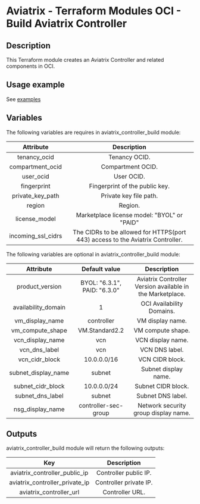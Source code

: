 # Aviatrix - Terraform Modules OCI - Build Aviatrix Controller

## Description

This Terraform module creates an Aviatrix Controller and related components in OCI.

## Usage example

See [examples](https://github.com/AviatrixSystems/terraform-aviatrix-oci-controller/blob/master/example/README.md)

## Variables

The following variables are requires in aviatrix_controller_build module:

|      Attribute      |                                   Description                                   |
|:-------------------:|:-------------------------------------------------------------------------------:|
|    tenancy_ocid     |                                  Tenancy OCID.                                  |
|  compartment_ocid   |                                Compartment OCID.                                |
|      user_ocid      |                                   User OCID.                                    |
|     fingerprint     |                         Fingerprint of the public key.                          |
|  private_key_path   |                             Private key file path.                              |
|       region        |                                     Region.                                     |
|    license_model    |                   Marketplace license model: "BYOL" or "PAID"                   |
| incoming_ssl_cidrs  | The CIDRs to be allowed for HTTPS(port 443) access to the Aviatrix Controller.  |

The following variables are optional in aviatrix_controller_build module:

|      Attribute      |        Default value         |                        Description                        |
|:-------------------:|:----------------------------:|:---------------------------------------------------------:|
|   product_version   | BYOL: "6.3.1", PAID: "6.3.0" | Aviatrix Controller Version available in the Marketplace. |
| availability_domain |              1               |                 OCI Availability Domains.                 |
|   vm_display_name   |          controller          |                     VM display name.                      |
|  vm_compute_shape   |        VM.Standard2.2        |                     VM compute shape.                     |
|  vcn_display_name   |             vcn              |                     VCN display name.                     |
|    vcn_dns_label    |             vcn              |                      VCN DNS label.                       |
|   vcn_cidr_block    |         10.0.0.0/16          |                      VCN CIDR block.                      |
| subnet_display_name |            subnet            |                   Subnet display name.                    |
|  subnet_cidr_block  |         10.0.0.0/24          |                    Subnet CIDR block.                     |
|  subnet_dns_label   |            subnet            |                     Subnet DNS label.                     |
|  nsg_display_name   |     controller-sec-group     |           Network security group display name.            |

## Outputs

aviatrix_controller_build module will return the following outputs:

|              Key               |      Description       |
|:------------------------------:|:----------------------:|
| aviatrix_controller_public_ip  | Controller public IP.  |
| aviatrix_controller_private_ip | Controller private IP. |
|    aviatrix_controller_url     |    Controller URL.     |
  